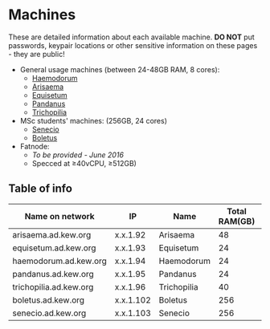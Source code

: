 # Machines

These are detailed information about each available machine. **DO NOT** put passwords, keypair locations or other sensitive information on these pages - they are public!

* General usage machines (between 24-48GB RAM, 8 cores):
  * [Haemodorum](machines/Haemodorum.md)
  * [Arisaema](machines/Arisaema.md)
  * [Equisetum](machines/Equisetum.md)
  * [Pandanus](machines/Pandanus.md)
  * [Trichopilia](machines/Trichopilia.md)
* MSc students' machines: (256GB, 24 cores)
  * [Senecio](machines/Senecio.md)
  * [Boletus](machines/Boletus.md)
* Fatnode:
  * *To be provided - June 2016*
  * Specced at ≥40vCPU, ≥512GB) 

## Table of info


Name on network | IP  | Name | Total RAM(GB) | Total cores | Notes
--------------- | --- | ---- | ------------- | ----------- | -----
arisaema.ad.kew.org | x.x.1.92 | Arisaema | 48 | 8 | na
equisetum.ad.kew.org | x.x.1.93 | Equisetum | 24 | 8 | na
haemodorum.ad.kew.org | x.x.1.94 | Haemodorum | 24 | 8 | Headless
pandanus.ad.kew.org | x.x.1.95 | Pandanus | 24 | 8 | Headless
trichopilia.ad.kew.org | x.x.1.96 | Trichopilia | 40 | 8 | na
boletus.ad.kew.org | x.x.1.102 | Boletus | 256 | 24 | na
senecio.ad.kew.org | x.x.1.103 | Senecio | 256 | 24 | na

